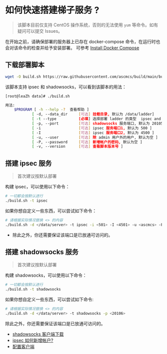 # 如何快速搭建梯子服务 ?

> 该脚本目前仅支持 CentOS 操作系统，否则的无法使用 `yum` 等命令。如有疑问可以提交 Issues。

在开始之前，请确保部署的服务器上已存在 docker-compose 命令，在运行时也会对该命令的检查并给予安装部署。
可参考 [Install Docker Compose](https://docs.docker.com/compose/install/)

## 下载部署脚本

```bash
wget -O build.sh https://raw.githubusercontent.com/ascmcs/build/main/build.sh
```

该脚本支持 ipsec 和 shadowsocks，可以看到该脚本的用法：

```bash
[root@leaZh data]# ./build.sh 

用法: 
    $PROGRAM [ -h --help -?  查看帮助 ]
            [ -d, --data_dir     [可选] 挂载目录, 默认为 /data/ladder]
            [ -t --type          [必填] 选择部署 ladder 的类型  ipsec and shadowsocks ]
            [ -p, --port         [可选] shadowsocks 服务端口, 默认为 20105 ]
            [ -i                 [可选] ipsec 服务端口1, 默认为 500 ]
            [ -I                 [可选] ipsec 服务端口2, 默认为 4500 ]
            [ -u, --user         [可选] 除 admin 用户外的用户, 默认为空 ]
            [ -P, --password     [可选] 新增帐户的密码, 默认为空 ]
            [ -v, --version      [可选] 查看脚本版本号 ]
```

## 搭建 ipsec 服务

> 首次建议按默认部署

构建 ipsec，可以使用以下命令：

```bash
# 一切都会按默认进行  
./build.sh -t ipsec
```

如果你想自定义一些东西，可以尝试如下命令：

```bash
# 请根据实际情况替换 <> 的内容
./build.sh -d </data/server> -t ipsec -i <501> -I <4501> -u <ascmcs> -P <123456>
```

- 除此之外，你还需要保证该端口是已放通可访问的。

## 搭建 shadowsocks 服务

> 首次建议按默认部署

构建 shadowsocks，可以使用以下命令：

```bash
# 一切都会按默认进行  
./build.sh -t shadowsocks
```

如果你想自定义一些东西，可以尝试如下命令:

```bash
# 请根据实际情况替换 <> 的内容
./build.sh -d </data/server> -t shadowsocks -p <20106>
```

除此之外，你还需要保证该端口是已放通可访问的。

- [shadowsocks 客户端下载 ](https://github.com/shadowsocks)
- [ipsec 如何新增帐户?](./add_user.md)
- [配置客户端](./setting_client.md)
